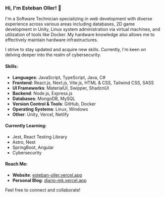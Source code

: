 ### Hi, I'm Esteban Oller! 👋

I'm a Software Technician specializing in web development with diverse experience across various areas including databases, 2D game development in Unity, Linux system administration via virtual machines, and utilization of tools like Docker. My hardware knowledge also allows me to effectively maintain hardware infrastructures.

I strive to stay updated and acquire new skills. Currently, I'm keen on delving deeper into the realm of cybersecurity.

#### Skills:

- **Languages**: JavaScript, TypeScript, Java, C#
- **Frontend**: React.js, Next.js, Vite.js, HTML & CSS, Tailwind CSS, SASS
- **UI Frameworks**: MaterialUI, Swipper, ShadcnUI
- **Backend**: Node.js, Express.js
- **Databases**: MongoDB, MySQL
- **Version Control & Tools**: GitHub, Docker
- **Operating Systems**: Linux, Windows
- **Other**: Unity, Vercel, Netlify

#### Currently Learning:

- Jest, React Testing Library
- Astro, Nest
- SpringBoot, Angular
- Cybersecurity

#### Reach Me:

- **Website**: [esteban-oller.vercel.app](https://esteban-oller.vercel.app/)
- **Personal Blog**: [diario-mk.vercel.app](https://diario-mk.vercel.app/)

Feel free to connect and collaborate!

